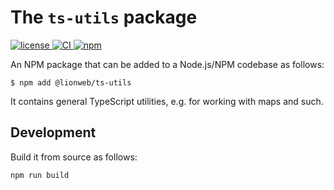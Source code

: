 # The `ts-utils` package

[![license](https://img.shields.io/badge/License-Apache%202.0-green.svg?style=flat)
](./LICENSE)
[![CI](https://github.com/LionWeb-io/lionweb-typescript/actions/workflows/test.yaml/badge.svg)
](https://github.com/LionWeb-io/lionweb-typescript/actions/workflows/test.yaml)
[![npm](https://img.shields.io/npm/v/%40lionweb%2Fjson?label=%40lionweb%2Fts-utils)
](https://www.npmjs.com/package/@lionweb/ts-utils)

An NPM package that can be added to a Node.js/NPM codebase as follows:

```shell
$ npm add @lionweb/ts-utils
```

It contains general TypeScript utilities, e.g. for working with maps and such.


## Development

Build it from source as follows:

```shell
npm run build
```

